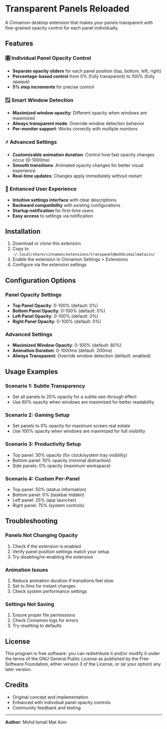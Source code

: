 # Transparent Panels Reloaded

A Cinnamon desktop extension that makes your panels transparent with fine-grained opacity control for each panel individually.

## Features

### 🎛️ Individual Panel Opacity Control
- **Separate opacity sliders** for each panel position (top, bottom, left, right)
- **Percentage-based control** from 0% (fully transparent) to 100% (fully opaque)
- **5% step increments** for precise control

### 🪟 Smart Window Detection
- **Maximized window opacity**: Different opacity when windows are maximized
- **Always transparent mode**: Override window detection behavior
- **Per-monitor support**: Works correctly with multiple monitors

### ⚡ Advanced Settings
- **Customizable animation duration**: Control how fast opacity changes occur (0-1000ms)
- **Smooth transitions**: Animated opacity changes for better visual experience
- **Real-time updates**: Changes apply immediately without restart

### 🎨 Enhanced User Experience
- **Intuitive settings interface** with clear descriptions
- **Backward compatibility** with existing configurations
- **Startup notification** for first-time users
- **Easy access** to settings via notification

## Installation

1. Download or clone this extension
2. Copy to `~/.local/share/cinnamon/extensions/transpanel@mohdismailmatasin/`
3. Enable the extension in Cinnamon Settings > Extensions
4. Configure via the extension settings

## Configuration Options

### Panel Opacity Settings
- **Top Panel Opacity**: 0-100% (default: 0%)
- **Bottom Panel Opacity**: 0-100% (default: 0%)
- **Left Panel Opacity**: 0-100% (default: 0%)
- **Right Panel Opacity**: 0-100% (default: 0%)

### Advanced Settings
- **Maximized Window Opacity**: 0-100% (default: 80%)
- **Animation Duration**: 0-1000ms (default: 200ms)
- **Always Transparent**: Override window detection (default: enabled)

## Usage Examples

### Scenario 1: Subtle Transparency
- Set all panels to 20% opacity for a subtle see-through effect
- Use 60% opacity when windows are maximized for better readability

### Scenario 2: Gaming Setup
- Set panels to 0% opacity for maximum screen real estate
- Use 100% opacity when windows are maximized for full visibility

### Scenario 3: Productivity Setup
- Top panel: 30% opacity (for clock/system tray visibility)
- Bottom panel: 10% opacity (minimal distraction)
- Side panels: 0% opacity (maximum workspace)

### Scenario 4: Custom Per-Panel
- Top panel: 50% (status information)
- Bottom panel: 0% (taskbar hidden)
- Left panel: 25% (app launcher)
- Right panel: 75% (system controls)

## Troubleshooting

### Panels Not Changing Opacity
1. Check if the extension is enabled
2. Verify panel position settings match your setup
3. Try disabling/re-enabling the extension

### Animation Issues
1. Reduce animation duration if transitions feel slow
2. Set to 0ms for instant changes
3. Check system performance settings

### Settings Not Saving
1. Ensure proper file permissions
2. Check Cinnamon logs for errors
3. Try resetting to defaults

## License

This program is free software: you can redistribute it and/or modify it under the terms of the GNU General Public License as published by the Free Software Foundation, either version 3 of the License, or (at your option) any later version.

## Credits

- Original concept and implementation
- Enhanced with individual panel opacity controls
- Community feedback and testing

---

**Author:** Mohd Ismail Mat Asin

